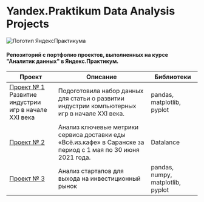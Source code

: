 # Yandex.Praktikum Data Analysis Projects
<img src="https://avatars.mds.yandex.net/get-lpc/12373972/d2e38eb2-47c7-4e45-b338-3459447989fd/orig" alt="Логотип ЯндексПрактикума">

#### Репозиторий с портфолио проектов, выполненных на курсе "Аналитик данных" в Яндекс.Практикум.

| **Проект** | **Описание** | **Библиотеки** |
|----------|----------|----------|
| [Проект № 1](https://github.com/AgentDesher/YandexPracticum-DataAnalyst-Projects/tree/main/computer-games-in-XXI-century "Код проекта на GitHub")<br> Развитие индустрии игр в начале XXI века   | Подоготовила набор данных для статьи о развитии индустрии компьютерных игр в начале XXI века.   | pandas, matplotlib, pyplot |
|[Проект № 2](https://datalens.yandex/6daka5z6nbfos "Дашборд в DataLance")<br>| Анализ ключевые метрики сервиса доставки еды «Всё.из.кафе» в Саранске за период с 1 мая по 30 июня 2021 года. |Datalance|
|[Проект № 3](https://github.com/AgentDesher/YandexPracticum-DataAnalyst-Projects/tree/main/startup-research "Код проекта на GitHub")<br>| Анализ стартапов для выхода на инвестиционный рынок |pandas, numpy, matplotlib, pyplot |

